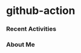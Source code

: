 ﻿# github-action

### Recent Activities
<!--START_SECTION:activity-->
<!--END_SECTION:activity-->

### About Me
<!-- MYLINKS:START -->
<!-- MYLINKS:END -->

